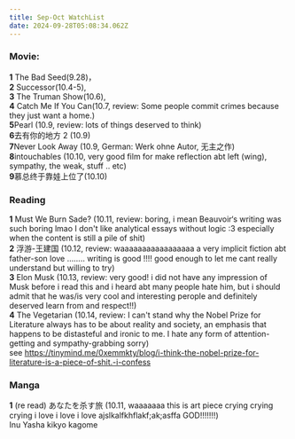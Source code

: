 ```yaml
---
title: Sep-Oct WatchList
date: 2024-09-28T05:08:34.062Z
---
```















### Movie:   
**1** The Bad Seed(9.28)，  
**2** Successor(10.4-5),   
**3** The Truman Show(10.6),   
**4** Catch Me If You Can(10.7, review: Some people commit crimes because they just want a home.)  
**5**Pearl (10.9, review: lots of things deserved to think)  
**6**去有你的地方 2 (10.9)  
**7**Never Look Away (10.9, German: Werk ohne Autor, 无主之作)   
**8**intouchables (10.10, very good film for make reflection abt left (wing), sympathy, the weak,  stuff .. etc)  
**9**慕总终于靠娃上位了(10.10)   
  
### Reading  
**1** Must We Burn Sade?  (10.11, review: boring, i mean Beauvoir‘s writing was such boring lmao I don't like analytical essays without logic :3 especially when the content is still a pile of shit)    
**2** 浮游-王建国 (10.12, review: waaaaaaaaaaaaaaaaa a very implicit fiction abt father-son love ........ writing is good !!!! good enough to let me cant really understand but willing to try)  
 **3**  Elon Musk (10.13, review: very good! i did not have any impression of Musk before i read this and i heard abt many people hate him, but i should admit that he was/is very cool and interesting perople and definitely deserved learn from and respect!!)  
**4** The Vegetarian (10.14, review: I can't stand why the Nobel Prize for Literature always has to be about reality and society, an emphasis that happens to be distasteful and ironic to me. I hate any form of attention-getting and sympathy-grabbing sorry)  
see https://tinymind.me/0xemmkty/blog/i-think-the-nobel-prize-for-literature-is-a-piece-of-shit.-i-confess
  
  
 
### Manga
**1** (re read) あなたを杀す旅  (10.11, waaaaaaa this is art piece crying crying crying i love i love i love ajslkalfkhflakf;ak;asffa GOD!!!!!!!)  
Inu Yasha
kikyo kagome